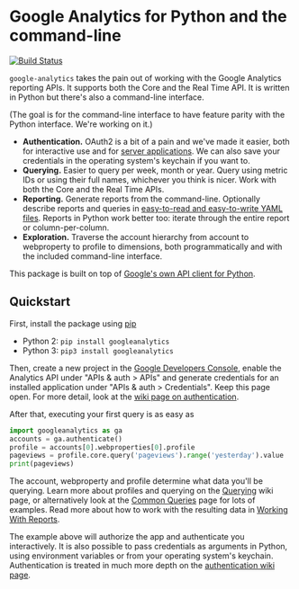 # Google Analytics for Python and the command-line

[![Build Status](https://travis-ci.org/debrouwere/google-analytics.svg)](https://travis-ci.org/debrouwere/google-analytics)

`google-analytics` takes the pain out of working with the Google Analytics reporting APIs. It supports both the Core and the Real Time API. It is written in Python but there's also a command-line interface.

(The goal is for the command-line interface to have feature parity with the Python interface. We're working on it.)

* **Authentication.** OAuth2 is a bit of a pain and we've made it easier, both for interactive use and for [server applications][rauth]. We can also save your credentials in the operating system's keychain if you want to.
* **Querying.** Easier to query per week, month or year. Query using metric IDs or using their full names, whichever you think is nicer. Work with both the Core and the Real Time APIs.
* **Reporting.** Generate reports from the command-line. Optionally describe reports and queries in [easy-to-read and easy-to-write YAML files][yaml]. Reports in Python work better too: iterate through the entire report or column-per-column.
* **Exploration.** Traverse the account hierarchy from account to webproperty to profile to dimensions, both programmatically and with the included command-line interface.

This package is built on top of [Google's own API client for Python][apiclient].

[rauth]: https://github.com/debrouwere/google-analytics/blob/master/examples/server.py
[yaml]: https://github.com/debrouwere/google-analytics/blob/master/examples/query.yml
[apiclient]: https://developers.google.com/api-client-library/python/start/installation

## Quickstart

First, install the package using [pip](https://pip.pypa.io/en/latest/)

* Python 2: `pip install googleanalytics`
* Python 3: `pip3 install googleanalytics`

Then, create a new project in the [Google Developers Console](https://console.developers.google.com), enable the  Analytics API under "APIs & auth > APIs" and generate credentials for an installed application under "APIs & auth > Credentials". Keep this page open. For more detail, look at the [wiki page on authentication](https://github.com/debrouwere/google-analytics/wiki/Authentication).

After that, executing your first query is as easy as

```python
import googleanalytics as ga
accounts = ga.authenticate()
profile = accounts[0].webproperties[0].profile
pageviews = profile.core.query('pageviews').range('yesterday').value
print(pageviews)
```

The account, webproperty and profile determine what data you'll be querying. Learn more about profiles and querying on the [Querying](https://github.com/debrouwere/google-analytics/wiki/Querying) wiki page, or alternatively look at the [Common Queries](https://github.com/debrouwere/google-analytics/wiki/Common-Queries) page for lots of examples. Read more about how to work with the resulting data in [Working With Reports](https://github.com/debrouwere/google-analytics/wiki/Working-With-Reports).

The example above will authorize the app and authenticate you interactively. It is also possible to pass credentials 
as arguments in Python, using environment variables or from your operating system's keychain. Authentication is treated in much more depth on the [authentication wiki page](https://github.com/debrouwere/google-analytics/wiki/Authentication).